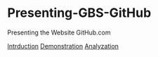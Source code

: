 # Presenting-GBS-GitHub

Presenting the Website GitHub.com

[Intrduction](./Intro.md)
[Demonstration](./Demo.md)
[Analyzation](./Analyze.md)

